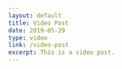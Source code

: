 ```yaml
---
layout: default
title: Video Post
date: 2019-05-29
type: video
link: /video-post
excerpt: This is a video post. 
---
```

